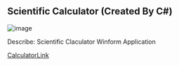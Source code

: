 ## Scientific Calculator (Created By C#)  
 
![image](https://github.com/Tim-HanSheng-Huang/C_Sharp/blob/main/Calculator/Calculator.PNG)  

Describe: Scientific Claculator Winform Application

[CalculatorLink](https://github.com/Tim-HanSheng-Huang/C_Sharp/blob/main/Calculator/Calculator.exe) 

